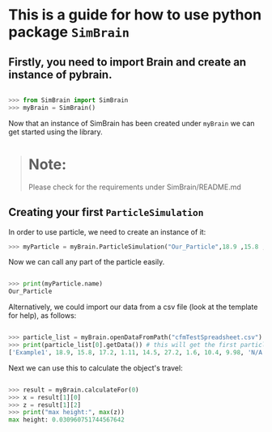 # This is a guide for how to use python package `SimBrain`

## Firstly, you need to import Brain and create an instance of pybrain.

```python

>>> from SimBrain import SimBrain
>>> myBrain = SimBrain()

```

Now that an instance of SimBrain has been created under `myBrain` we can get started using the library.

> # Note:
> Please check for the requirements under SimBrain/README.md

## Creating your first `ParticleSimulation`  

In order to use particle, we need to create an instance of it:

```python
>>> myParticle = myBrain.ParticleSimulation("Our_Particle",18.9 ,15.8 ,17.2 ,1.11 ,14.5 ,27.2 ,1.6 ,10.4 ,9.98 )

```

Now we can call any part of the particle easily.

```python

>>> print(myParticle.name)
Our_Particle

```

Alternatively, we could import our data from a csv file (look at the template for help), as follows:

```python

>>> particle_list = myBrain.openDataFromPath("cfmTestSpreadsheet.csv")
>>> print(particle_list[0].getData()) # this will get the first particle in the list
['Example1', 18.9, 15.8, 17.2, 1.11, 14.5, 27.2, 1.6, 10.4, 9.98, 'N/A', 'N/A', 'N/A', 'N/A']

```

Next we can use this to calculate the object's travel:

```python

>>> result = myBrain.calculateFor(0)
>>> x = result[1][0]
>>> z = result[1][2]
>>> print("max height:", max(z))
max height: 0.030960751744567642

```
